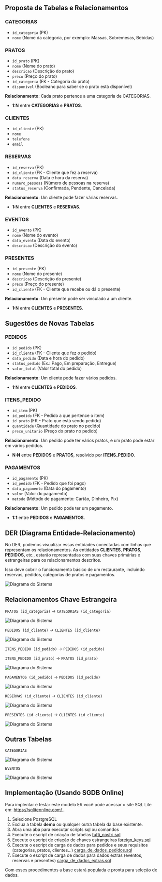 ## Proposta de Tabelas e Relacionamentos

### CATEGORIAS
- `id_categoria` (PK)
- `nome` (Nome da categoria, por exemplo: Massas, Sobremesas, Bebidas)

### PRATOS
- `id_prato` (PK)
- `nome` (Nome do prato)
- `descricao` (Descrição do prato)
- `preco` (Preço do prato)
- `id_categoria` (FK - Categoria do prato)
- `disponivel` (Booleano para saber se o prato está disponível)

**Relacionamento**: Cada prato pertence a uma categoria de CATEGORIAS.
- **1:N** entre **CATEGORIAS** e **PRATOS**.

### CLIENTES
- `id_cliente` (PK)
- `nome`
- `telefone`
- `email`

### RESERVAS
- `id_reserva` (PK)
- `id_cliente` (FK - Cliente que fez a reserva)
- `data_reserva` (Data e hora da reserva)
- `numero_pessoas` (Número de pessoas na reserva)
- `status_reserva` (Confirmada, Pendente, Cancelada)

**Relacionamento**: Um cliente pode fazer várias reservas.
- **1:N** entre **CLIENTES** e **RESERVAS**.

### EVENTOS
- `id_evento` (PK)
- `nome` (Nome do evento)
- `data_evento` (Data do evento)
- `descricao` (Descrição do evento)

### PRESENTES
- `id_presente` (PK)
- `nome` (Nome do presente)
- `descricao` (Descrição do presente)
- `preco` (Preço do presente)
- `id_cliente` (FK - Cliente que recebe ou dá o presente)

**Relacionamento**: Um presente pode ser vinculado a um cliente.
- **1:N** entre **CLIENTES** e **PRESENTES**.

## Sugestões de Novas Tabelas

### PEDIDOS
- `id_pedido` (PK)
- `id_cliente` (FK - Cliente que fez o pedido)
- `data_pedido` (Data e hora do pedido)
- `status_pedido` (Ex.: Pago, Em preparação, Entregue)
- `valor_total` (Valor total do pedido)

**Relacionamento**: Um cliente pode fazer vários pedidos.
- **1:N** entre **CLIENTES** e **PEDIDOS**.

### ITENS_PEDIDO
- `id_item` (PK)
- `id_pedido` (FK - Pedido a que pertence o item)
- `id_prato` (FK - Prato que está sendo pedido)
- `quantidade` (Quantidade do prato no pedido)
- `preco_unitario` (Preço do prato no pedido)

**Relacionamento**: Um pedido pode ter vários pratos, e um prato pode estar em vários pedidos.
- **N:N** entre **PEDIDOS** e **PRATOS**, resolvido por **ITENS_PEDIDO**.

### PAGAMENTOS
- `id_pagamento` (PK)
- `id_pedido` (FK - Pedido que foi pago)
- `data_pagamento` (Data do pagamento)
- `valor` (Valor do pagamento)
- `metodo` (Método de pagamento: Cartão, Dinheiro, Pix)

**Relacionamento**: Um pedido pode ter um pagamento.
- **1:1** entre **PEDIDOS** e **PAGAMENTOS**.


## DER (Diagrama Entidade-Relacionamento)
No DER, podemos visualizar essas entidades conectadas com linhas que representam os relacionamentos. As entidades **CLIENTES**, **PRATOS**, **PEDIDOS**, etc., estarão representadas com suas chaves primárias e estrangeiras para os relacionamentos descritos.

Isso deve cobrir o funcionamento básico de um restaurante, incluindo reservas, pedidos, categorias de pratos e pagamentos.

![Diagrama do Sistema](/db/exports/tutti_nostri.png)


## Relacionamentos Chave Estrangeira
`PRATOS (id_categoria)` → `CATEGORIAS (id_categoria)`

![Diagrama do Sistema](/db/exports/tutti_nostri_pratos.png)

`PEDIDOS (id_cliente)` → `CLIENTES (id_cliente)`

![Diagrama do Sistema](/db/exports/tutti_nostri_pedidos.png)

`ITENS_PEDIDO (id_pedido)` → `PEDIDOS (id_pedido)`

`ITENS_PEDIDO (id_prato)` → `PRATOS (id_prato)`

![Diagrama do Sistema](/db/exports/tutti_nostri_itens_pedido.png)

`PAGAMENTOS (id_pedido)` → `PEDIDOS (id_pedido)`

![Diagrama do Sistema](/db/exports/tutti_nostri_pagamentos.png)



`RESERVAS (id_cliente)` → `CLIENTES (id_cliente)`

![Diagrama do Sistema](/db/exports/tutti_nostri_reservas.png)

 `PRESENTES (id_cliente)` → `CLIENTES (id_cliente)`

![Diagrama do Sistema](/db/exports/tutti_nostri_presentes.png)



## Outras Tabelas
`CATEGORIAS`

![Diagrama do Sistema](/db/exports/tutti_nostri_categorias.png)


`EVENTOS`

![Diagrama do Sistema](/db/exports/tutti_nostri_eventos.png)


## Implementação (Usando SGDB Online)

Para implentar e testar este modelo ER você pode acessar o site SQL Lite em: [https://sqliteonline.com/ ](https://sqliteonline.com/).

1. Selecione PostgreSQL
1. Exclua a tabela **demo** ou qualquer outra tabela da base existente.
1. Abra uma aba para executar scripts sql ou comandos
1. Execute o escript de criação de tabelas [tutti_nostri.sql](/db/tutti_nostri.sql)
1. Execute o escript de criação de chaves estrangeiras [foreign_keys.sql](/db/foreign_keys.sql)
1. Execute o escript de carga de dados para pedidos e seus requisitos (categorias, pratos, clientes...) [carga_de_dados_pedidos.sql](/db/carga_de_dados_pedidos.sql)
1. Execute o escript de carga de dados para dados extras (eventos, reservas e presentes) [carga_de_dados_extras.sql](/db/carga_de_dados_extras.sql)

Com esses procedimentos a base estará populada e pronta para seleção de dados.
